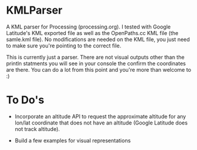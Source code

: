 KMLParser
=========

A KML parser for Processing (processing.org). I tested with Google Latitude's KML exported file as well as the OpenPaths.cc KML file (the samle.kml file). No modifications are needed on the KML file, you just need to make sure you're pointing to the correct file. 

This is currently just a parser. There are not visual outputs other than the println statments you will see in your console the confirm the coordinates are there. You can do a lot from this point and you're more than welcome to :)

To Do's
=======
- Incorporate an altitude API to request the approximate altitude for any lon/lat coordinate that does not have an altitude (Google Latitude does not track altitude).

- Build a few examples for visual representations
